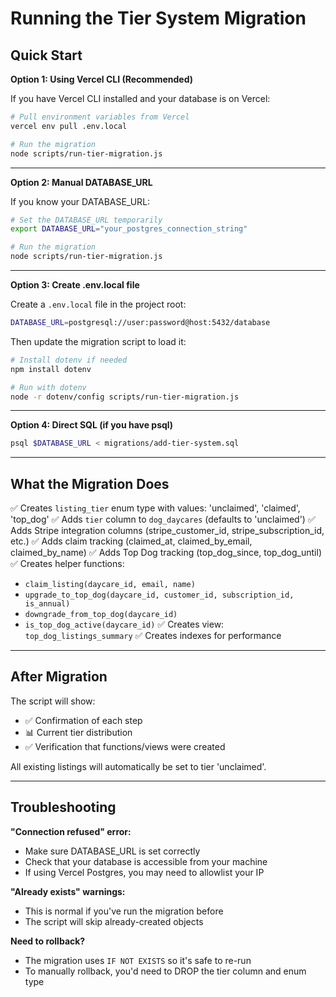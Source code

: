 # Running the Tier System Migration

## Quick Start

**Option 1: Using Vercel CLI (Recommended)**

If you have Vercel CLI installed and your database is on Vercel:

```bash
# Pull environment variables from Vercel
vercel env pull .env.local

# Run the migration
node scripts/run-tier-migration.js
```

---

**Option 2: Manual DATABASE_URL**

If you know your DATABASE_URL:

```bash
# Set the DATABASE_URL temporarily
export DATABASE_URL="your_postgres_connection_string"

# Run the migration
node scripts/run-tier-migration.js
```

---

**Option 3: Create .env.local file**

Create a `.env.local` file in the project root:

```bash
DATABASE_URL=postgresql://user:password@host:5432/database
```

Then update the migration script to load it:

```bash
# Install dotenv if needed
npm install dotenv

# Run with dotenv
node -r dotenv/config scripts/run-tier-migration.js
```

---

**Option 4: Direct SQL (if you have psql)**

```bash
psql $DATABASE_URL < migrations/add-tier-system.sql
```

---

## What the Migration Does

✅ Creates `listing_tier` enum type with values: 'unclaimed', 'claimed', 'top_dog'
✅ Adds `tier` column to `dog_daycares` (defaults to 'unclaimed')
✅ Adds Stripe integration columns (stripe_customer_id, stripe_subscription_id, etc.)
✅ Adds claim tracking (claimed_at, claimed_by_email, claimed_by_name)
✅ Adds Top Dog tracking (top_dog_since, top_dog_until)
✅ Creates helper functions:
  - `claim_listing(daycare_id, email, name)`
  - `upgrade_to_top_dog(daycare_id, customer_id, subscription_id, is_annual)`
  - `downgrade_from_top_dog(daycare_id)`
  - `is_top_dog_active(daycare_id)`
✅ Creates view: `top_dog_listings_summary`
✅ Creates indexes for performance

---

## After Migration

The script will show:
- ✅ Confirmation of each step
- 📊 Current tier distribution
- ✅ Verification that functions/views were created

All existing listings will automatically be set to tier 'unclaimed'.

---

## Troubleshooting

**"Connection refused" error:**
- Make sure DATABASE_URL is set correctly
- Check that your database is accessible from your machine
- If using Vercel Postgres, you may need to allowlist your IP

**"Already exists" warnings:**
- This is normal if you've run the migration before
- The script will skip already-created objects

**Need to rollback?**
- The migration uses `IF NOT EXISTS` so it's safe to re-run
- To manually rollback, you'd need to DROP the tier column and enum type
